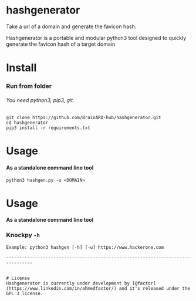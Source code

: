 # hashgenerator

Take a url of a domain and generate the favicon hash.


Hashgenerator is a portable and modular python3 tool designed to quickly generate the favicon hash of a target domain

# Install

### Run from folder
###### You need python3, pip3, git.

```
git clone https://github.com/BrainARD-hub/hashgenerator.git
cd hashgenerator
pip3 install -r requirements.txt

```
# Usage

#### As a standalone command line tool

```
python3 hashgen.py -u <DOMAIN>
````

# Usage

#### As a standalone command line tool

### Knockpy ```-h```

```
Example: python3 hashgen [-h] [-u] https://www.hackerone.com

--------------------------------------------------------------------------------


# License
Hashgenerator is currently under development by [@factor](https://www.linkedin.com/in/ahmedfactor/) and it's released under the GPL 3 license.
